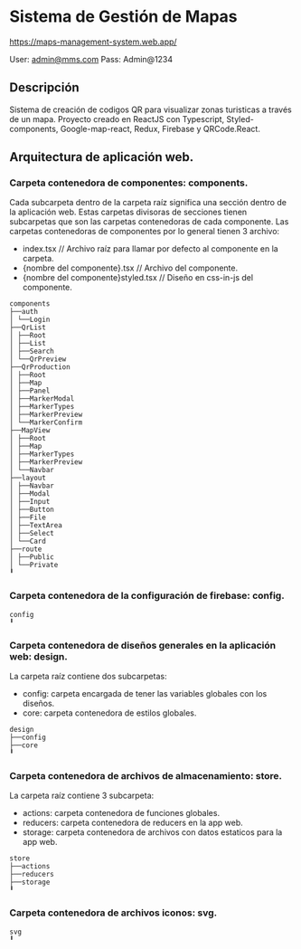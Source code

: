 # Sistema de Gestión de Mapas

https://maps-management-system.web.app/

User: admin@mms.com
Pass: Admin@1234

## Descripción

Sistema de creación de codigos QR para visualizar zonas turisticas a través de un mapa. Proyecto creado en ReactJS con Typescript, Styled-components, Google-map-react, Redux, Firebase y QRCode.React.

## Arquitectura de aplicación web.

### Carpeta contenedora de componentes: components.

Cada subcarpeta dentro de la carpeta raíz significa una sección dentro de la aplicación web. Estas carpetas divisoras de secciones tienen subcarpetas que son las carpetas contenedoras de cada componente. Las carpetas contenedoras de componentes por lo general tienen 3 archivo:

-   index.tsx // Archivo raíz para llamar por defecto al componente en la carpeta.
-   {nombre del componente}.tsx // Archivo del componente.
-   {nombre del componente}styled.tsx // Diseño en css-in-js del componente.

```
components 
├──auth 
│ └──Login 
├──QrList 
│ ├──Root 
│ ├──List 
│ ├──Search 
│ └──QrPreview 
├──QrProduction 
│ ├──Root 
│ ├──Map 
│ ├──Panel 
│ ├──MarkerModal 
│ ├──MarkerTypes 
│ ├──MarkerPreview 
│ └──MarkerConfirm 
├──MapView 
│ ├──Root 
│ ├──Map 
│ ├──MarkerTypes 
│ ├──MarkerPreview 
│ └──Navbar 
├──layout 
│ ├──Navbar 
│ ├──Modal 
│ ├──Input 
│ ├──Button 
│ ├──File 
│ ├──TextArea 
│ ├──Select 
│ └──Card 
├──route 
│ ├──Public 
│ └──Private 
╹
```

### Carpeta contenedora de la configuración de firebase: config.

```
config 
╹
```

### Carpeta contenedora de diseños generales en la aplicación web: design.

La carpeta raíz contiene dos subcarpetas:

-   config: carpeta encargada de tener las variables globales con los diseños.
-   core: carpeta contenedora de estilos globales.

```
design 
├──config 
├──core 
╹
```

### Carpeta contenedora de archivos de almacenamiento: store.

La carpeta raíz contiene 3 subcarpeta:

- actions: carpeta contenedora de funciones globales.
- reducers: carpeta contenedora de reducers en la app web.
- storage: carpeta contenedora de archivos con datos estaticos para la app web.

```
store 
├──actions 
├──reducers 
├──storage 
╹
```

### Carpeta contenedora de archivos iconos: svg.

```
svg
╹
```
